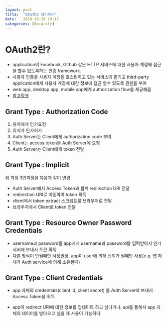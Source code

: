 ```yaml
---
layout: post
title:  "OAuth2 정리하기"
date:   2020-10-29 19:17
categories: [Security]
---
```

# OAuth2란?

- application이 Facebook, Github 같은 HTTP 서비스에 대한 사용자 계정에 접근을 할수 있도록하는 인증 framework.
- 사용자 인증을 사용자 계정을 호스팅하고 있는 서비스에 맡기고 third-party application에게 사용자 계정에 대한 정보에 접근 할수 있도록 권한을 부여
- web app, desktop app, mobile app에게 authorization flow를 제공해줌
- [참고링크](https://www.digitalocean.com/community/tutorials/an-introduction-to-oauth-2)

## Grant Type : Authorization Code

1. 유저에게 인가요청
2. 유저가 인가허가
3. Auth Server는 Client에게 authorization code 부여
4. Client는 access token을 Auth Server에 요청
5. Auth Server는 Client에게 token 전달

## Grant Type : Implicit

위 과정 3번과정을 다음과 같이 변경
- Auth Server에서 Access Token과 함께 redirection URI 전달
- redirection URI로 이동하여 token 획득
- client에서 token extract 스크립트를 브라우저로 전달
- 브라우저에서 Client로 token 전달

## Grant Type : Resource Owner Password Credentials

- username과 password를 app에서 username과 password를 입력받아서 인가서버에 보내서 토큰 획득
- 다른 방식이 안될때만 사용권장, app이 user에 의해 신뢰가 될때만 사용(e.g. 앱 자체가 Auth service에 의해 소유될때)

## Grant Type : Client Credentials

- app 자체의 credentials(client id, client secret) 를 Auth Server에 보내서 Access Token을 획득

- app이 redirect URI에 대한 정보를 업데이트 하고 싶다거나, api를 통해서 app 자체의 데이터를 받아오고 싶을 때 사용이 가능하다.